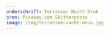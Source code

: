 ```yaml
---
onderschrift: Terrassen Nacht Druk
bron: Pixabay.com Skitterphoto
image: /img/terrassen-nacht-druk.jpg
---
```

